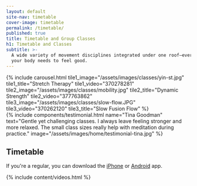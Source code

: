 ```yaml
---
layout: default
site-nav: timetable
cover-image: timetable
permalink: /timetable/
published: true
title: Timetable and Group Classes
h1: Timetable and Classes
subtitle: >-
  A wide variety of movement disciplines integrated under one roof—everything
  your body needs to feel good.
---
```


<section id="featured">
	{% include carousel.html tile1_image="/assets/images/classes/yin-st.jpg" tile1_title="Stretch Therapy" tile1_video="370278281" tile2_image="/assets/images/classes/mobility.jpg" tile2_title="Dynamic Strength" tile2_video="377763862" tile3_image="/assets/images/classes/slow-flow.JPG" tile3_video="370262120" tile3_title="Slow Fusion Flow" %}
</section>

<section>
  {% include components/testimonial.html name="Tina Goodman" text="Gentle yet challenging classes. I always leave feeling stronger and more relaxed. The small class sizes really help with meditation during practice." image="/assets/images/home/testimonial-tina.jpg" %}
</section>

<section class="Longform" id="timetable">
	<h2>Timetable</h2>
	<p>
		If you're a regular, you can download the <a class="link" href="https://itunes.apple.com/au/app/momoyoga/id1233882505?mt=8">iPhone</a> or <a class="link" href="https://play.google.com/store/apps/details?id=com.momostudio.momoyoga">Android</a> app.
	</p>
</section>

<div class="momoyoga-schedule m-top--md" data-momo-schedule="https://www.momoyoga.com/yogaruka"></div>
<script src="https://www.momoyoga.com/schedule-plugin/v2/js/schedule.js" crossorigin="anonymous"></script>

{% include content/videos.html %}

